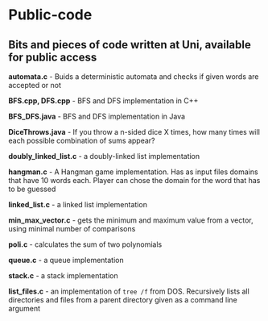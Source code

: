Public-code
===========

Bits and pieces of code written at Uni, available for public access
-------------------------------------------------------------------

**automata.c** - Buids a deterministic automata and checks if given words are accepted or not

**BFS.cpp, DFS.cpp** - BFS and DFS implementation in C++

**BFS_DFS.java** - BFS and DFS implementation in Java

**DiceThrows.java** - If you throw a n-sided dice X times, how many times will each possible combination of sums appear?

**doubly_linked_list.c** - a doubly-linked list implementation

**hangman.c** - A Hangman game implementation. Has as input files domains that have 10 words each. Player can chose the domain for the word that has to be guessed

**linked_list.c** - a linked list implementation

**min_max_vector.c** - gets the minimum and maximum value from a vector, using minimal number of comparisons

**poli.c** - calculates the sum of two polynomials

**queue.c** - a queue implementation

**stack.c** - a stack implementation

**list_files.c** - an implementation of `tree /f` from DOS. Recursively lists all directories and files from a parent directory given as a command line argument
